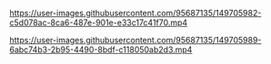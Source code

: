 

https://user-images.githubusercontent.com/95687135/149705982-c5d078ac-8ca6-487e-901e-e33c17c41f70.mp4



https://user-images.githubusercontent.com/95687135/149705989-6abc74b3-2b95-4490-8bdf-c118050ab2d3.mp4


